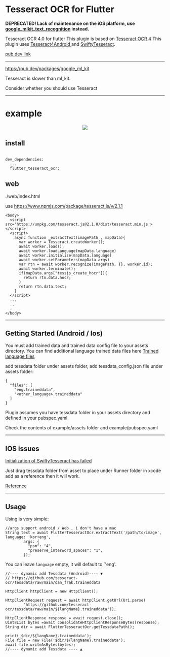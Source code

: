 # Tesseract OCR for Flutter

**DEPRECATED! Lack of maintenance on the iOS platform, use [google_mlkit_text_recognition](https://pub.dev/packages/google_mlkit_text_recognition) instead.** 

Tesseract OCR 4.0 for flutter
This plugin is based on <a href="https://github.com/tesseract-ocr/tesseract">Tesseract OCR 4</a>
This plugin uses <a href="https://github.com/adaptech-cz/Tesseract4Android/"> Tesseract4Android </a> and <a href="https://github.com/SwiftyTesseract/SwiftyTesseract">SwiftyTesseract</a>.

[pub.dev link](https://pub.dev/packages/flutter_tesseract_ocr) 

---

https://pub.dev/packages/google_ml_kit

Tesseract is slower than ml_kit.

Consider whether you should use Tesseract

---

# example
<p align='center'>
    <img src="https://raw.github.com/khjde1207/tesseract_ocr/master/example.gif" />
</p>




## install 

```

dev_dependencies:
  ...
  flutter_tesseract_ocr:

```

## web  
./web/index.html 

use https://www.npmjs.com/package/tesseract.js/v/2.1.1
```
<body>
  <script src='https://unpkg.com/tesseract.js@2.1.0/dist/tesseract.min.js'></script>
  <script>
    async function _extractText(imagePath , mapData){
      var worker = Tesseract.createWorker();
      await worker.load();
      await worker.loadLanguage(mapData.language)
      await worker.initialize(mapData.language)
      await worker.setParameters(mapData.args)
      var rtn = await worker.recognize(imagePath, {}, worker.id);
      await worker.terminate();
      if(mapData.args["tessjs_create_hocr"]){
        return rtn.data.hocr;  
      }
      return rtn.data.text;
    }
  </script>
  ...
  ..
  .
</body>
```


---

## Getting Started (Android / Ios)

You must add trained data and trained data config file to your assets directory.
You can find additional language trained data files here <a href="https://github.com/tesseract-ocr/tessdata">Trained language files</a>

add tessdata folder under assets folder, add tessdata_config.json file under assets folder:

```
{
  "files": [
    "eng.traineddata",
    "<other_language>.traineddata"
  ]
}
```

Plugin assumes you have tessdata folder in your assets directory and defined in your pubspec.yaml

Check the contents of example/assets folder and example/pubspec.yaml

---
## IOS issues

[Initialization of SwiftyTesseract has failed](https://github.com/khjde1207/tesseract_ocr/issues/16)

Just drag tessdata folder from asset to place under Runner folder in xcode add as a reference then it will work.

[Reference](https://github.com/arrrrny/tesseract_ocr/issues/31)

---

## Usage

Using is very simple:

```
//args support android / Web , i don't have a mac 
String text = await FlutterTesseractOcr.extractText('/path/to/image', language: 'kor+eng',
        args: {
          "psm": "4",
          "preserve_interword_spaces": "1",
        });

```

You can leave `language` empty, it will default to `'eng'.

```
//---- dynamic add Tessdata (Android)---- ▼ 
// https://github.com/tesseract-ocr/tessdata/raw/main/dan_frak.traineddata

HttpClient httpClient = new HttpClient();

HttpClientRequest request = await httpClient.getUrl(Uri.parse(
        'https://github.com/tesseract-ocr/tessdata/raw/main/${langName}.traineddata'));

HttpClientResponse response = await request.close();
Uint8List bytes =await consolidateHttpClientResponseBytes(response);
String dir = await FlutterTesseractOcr.getTessdataPath();

print('$dir/${langName}.traineddata');
File file = new File('$dir/${langName}.traineddata');
await file.writeAsBytes(bytes);
//---- dynamic add Tessdata ---- ▲

```



